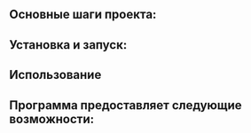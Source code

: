 ## Основные шаги проекта:


## Установка и запуск:


## Использование

## Программа предоставляет следующие возможности: